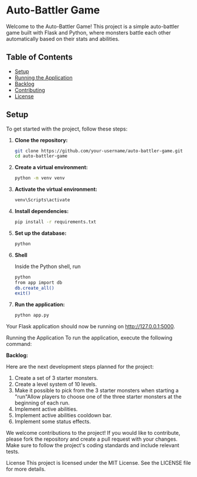 # Auto-Battler Game

Welcome to the Auto-Battler Game! This project is a simple auto-battler game built with Flask and Python, where monsters battle each other automatically based on their stats and abilities.

## Table of Contents

- [Setup](#setup)
- [Running the Application](#running-the-application)
- [Backlog](#backlog)
- [Contributing](#contributing)
- [License](#license)

## Setup

To get started with the project, follow these steps:

1. **Clone the repository:**

   ```bash
   git clone https://github.com/your-username/auto-battler-game.git
   cd auto-battler-game

2. **Create a virtual environment:** 

   ```bash
   python -m venv venv

3. **Activate the virtual environment:** 
    ```bash
    venv\Scripts\activate

4. **Install dependencies:**

    ```bash
    pip install -r requirements.txt
   
5. **Set up the database:**

    ```bash
    python
   
6. **Shell**

    Inside the Python shell, run

    ```bash
    python 
    from app import db
    db.create_all()
    exit()
    
6. **Run the application:** 

    ````bash
    python app.py
   
Your Flask application should now be running on http://127.0.0.1:5000.

Running the Application
To run the application, execute the following command:

**Backlog:**

Here are the next development steps planned for the project:

1. Create a set of 3 starter monsters.
2. Create a level system of 10 levels.
3. Make it possible to pick from the 3 starter monsters when starting a "run"Allow players to choose one of the three starter monsters at the beginning of each run.
4. Implement active abilities.
5. Implement active abilities cooldown bar.
6. Implement some status effects.

We welcome contributions to the project! If you would like to contribute, please fork the repository and create a pull request with your changes. Make sure to follow the project's coding standards and include relevant tests.

License
This project is licensed under the MIT License. See the LICENSE file for more details.